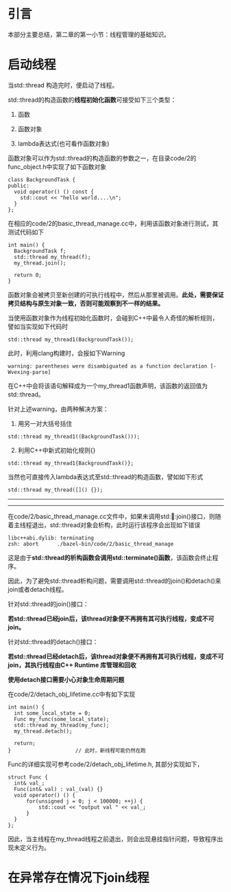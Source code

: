 # 引言

本部分主要总结，第二章的第一小节：线程管理的基础知识。

# 启动线程

当std::thread 构造完时，便启动了线程。

std::thread的构造函数的**线程初始化函数**可接受如下三个类型：

1. 函数

2. 函数对象

3. lambda表达式(也可看作函数对象)

函数对象可以作为std::thread的构造函数的参数之一，在目录code/2的func_object.h中实现了如下函数对象
```
class BackgroundTask {
public:
  void operator() () const {
    std::cout << "hello world....\n";
  }
};
```

在相应的code/2的basic_thread_manage.cc中，利用该函数对象进行测试，其测试代码如下
```
int main() {
  BackgroundTask f;
  std::thread my_thread(f);
  my_thread.join();

  return 0;
}
```
函数对象会被拷贝至新创建的可执行线程中，然后从那里被调用。**此处，需要保证拷贝结构与原生对象一致，否则可能观察到不一样的结果。**

当使用函数对象作为线程初始化函数时，会碰到C++中最令人奇怪的解析规则，譬如当实现如下代码时

```
std::thread my_thread1(BackgroundTask());
```
此时，利用clang构建时，会报如下Warning

```
warning: parentheses were disambiguated as a function declaration [-Wvexing-parse]
```
在C++中会将该语句解释成为一个my_thread1函数声明，该函数的返回值为std::thread。

针对上述warning，由两种解决方案：

1. 用另一对大括号括住

```
std::thread my_thread1((BackgroundTask()));
```
2. 利用C++中新式初始化规则{}

```
std::thread my_thread1{BackgroundTask()};
```

当然也可直接传入lambda表达式至std::thread的构造函数，譬如如下形式
```
std::thread my_thread([]() {});
```

--------------------------------------------------
--------------------------------------------------

在code/2/basic_thread_manage.cc文件中，如果未调用std::thread::join()接口，则随着主线程退出，std::thread对象会析构，此时运行该程序会出现如下错误
```
libc++abi.dylib: terminating
zsh: abort      ./bazel-bin/code/2/basic_thread_manage
```
这是由于**std::thread的析构函数会调用std::terminate()函数**，该函数会终止程序。

因此，为了避免std::thread析构问题，需要调用std::thread的join()和detach()来join或者detach线程。

针对std::thread的join()接口：

**若std::thread已经join后，该thread对象便不再拥有其可执行线程，变成不可join。**

针对std::thread的detach()接口：

**若std::thread已经detach后，该thread对象便不再拥有其可执行线程，变成不可join，其执行线程由C++ Runtime 库管理和回收**

**使用detach接口需要小心对象生命周期问题**

在code/2/detach_obj_lifetime.cc中有如下实现
```
int main() {
  int some_local_state = 0;
  Func my_func(some_local_state);
  std::thread my_thread(my_func);
  my_thread.detach();

  return;
}                     // 此时，新线程可能仍然在跑
```

Func的详细实现可参考code/2/detach_obj_lifetime.h, 其部分实现如下，
```
struct Func {
  int& val_;
  Func(int& val) : val_(val) {}
  void operator() () {
      for(unsigned j = 0; j < 100000; ++j) {
	      std::cout << "output val " << val_;
      }
  }
};
```

因此，当主线程在my_thread线程之前退出，则会出现悬挂指针问题，导致程序出现未定义行为。

# 在异常存在情况下join线程